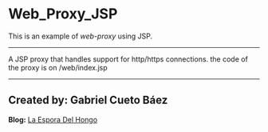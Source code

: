 # Web_Proxy_JSP

This is an example of _web-proxy_ using JSP.

***

A JSP proxy that handles support for http/https connections.
the code of the proxy is on /web/index.jsp

* * *
## Created by: Gabriel Cueto Báez <TheMushrr00m>
__Blog:__ [La Espora Del Hongo](http://www.laesporadelhongo.com "TheMushrr00m's blog")


